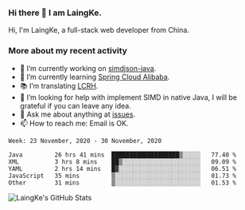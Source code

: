 ### Hi there 👋 I am LaingKe.

Hi, I'm LaingKe, a full-stack web developer from China.

### More about my recent activity

- 🔭 I’m currently working on [simdjson-java](https://github.com/laingke/simdjson-java).
- 🌱 I’m currently learning [Spring Cloud Alibaba](https://github.com/alibaba/spring-cloud-alibaba).
- :books: I’m translating [LCRH](https://github.com/LCTT/LCRH).
- 🤔 I’m looking for help with implement SIMD in native Java, I will be grateful if you can leave any idea.
- 💬 Ask me about anything at [issues](https://github.com/laingke/laingke/issues).
- 📫 How to reach me: Email is OK.

<!--START_SECTION:waka-->
```text
Week: 23 November, 2020 - 30 November, 2020

Java         26 hrs 41 mins  ███████████████████▒░░░░░   77.40 % 
XML          3 hrs 8 mins    ██▒░░░░░░░░░░░░░░░░░░░░░░   09.09 % 
YAML         2 hrs 14 mins   █▓░░░░░░░░░░░░░░░░░░░░░░░   06.51 % 
JavaScript   35 mins         ▒░░░░░░░░░░░░░░░░░░░░░░░░   01.73 % 
Other        31 mins         ▒░░░░░░░░░░░░░░░░░░░░░░░░   01.53 % 
```
<!--END_SECTION:waka-->

![LaingKe's GitHub Stats](https://github-readme-stats.vercel.app/api?username=laingke&show_icons=true&theme=nightowl&count_private=true)
